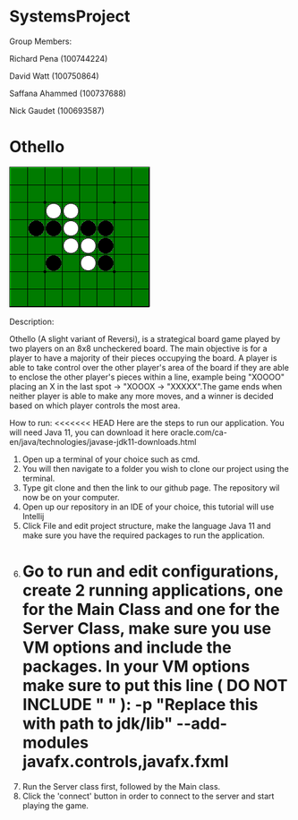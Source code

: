 # SystemsProject

Group Members: 
<p>Richard Pena (100744224)</p>
<p>David Watt (100750864)</p>
<p>Saffana Ahammed  (100737688)</p>
<p>Nick Gaudet (100693587)</p>

# Othello
<img src=".\othello.gif">
<p>Description:</p> 
<p>Othello (A slight variant of Reversi), is a strategical board game played by two players on an 8x8 uncheckered board. The main objective is for a player to have a majority of their pieces occupying the board. A player is able to take control over the other player's area of the board if they are able to enclose the other player's pieces within a line, example being "XOOOO" placing an X in the last spot -> "XOOOX -> "XXXXX".The game ends when neither player is able to make any more moves, and a winner is decided based on which player controls the most area.</p>

How to run:
<<<<<<< HEAD
Here are the steps to run our application.
You will need Java 11, you can download it here oracle.com/ca-en/java/technologies/javase-jdk11-downloads.html

1. Open up a terminal of your choice such as cmd.
2. You will then navigate to a folder you wish to clone our project using the terminal. 
3. Type git clone and then the link to our github page. The repository wil now be on your computer.
4. Open up our repository in an IDE of your choice, this tutorial will use Intellij
5. Click File and edit project structure, make the language Java 11 and make sure you have the required
   packages to run the application.
6. Go to run and edit configurations, create 2 running applications, one for the Main Class and one for the Server Class, 
   make sure you use VM options and include the packages.
   In your VM options make sure to put this line ( DO NOT INCLUDE " " ):
   -p "Replace this with path to jdk/lib" --add-modules javafx.controls,javafx.fxml
   =======
7. Run the Server class first, followed by the Main class.
8. Click the 'connect' button in order to connect to the server and start playing the game.

